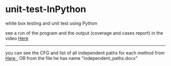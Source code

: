 # unit-test-InPython
white box testing and unit test using Python


see a run of the program and the output (coverage and cases report) in the video <a href="https://drive.google.com/file/d/1S7pC3esaFRM1AjzFvFFMId8M5kqIT9jB/view?usp=sharing"> Here </a>

---

you can see the CFG and list of all independent paths for each method from <a href="https://docs.google.com/document/d/1LGV2jTYFwMPtkNlfy1XR1JuO23040TOoPpSJIGDPGd8/edit?usp=sharing"> Here </a>, OR from the file he has name "independent_paths.docx"
